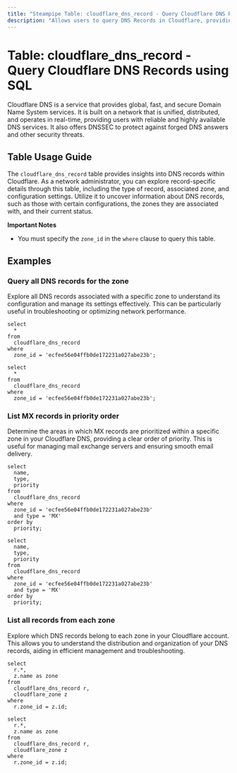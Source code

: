 ```yaml
---
title: "Steampipe Table: cloudflare_dns_record - Query Cloudflare DNS Records using SQL"
description: "Allows users to query DNS Records in Cloudflare, providing insights into the configuration details, zone information, and other metadata associated with each DNS record."
---
```


# Table: cloudflare_dns_record - Query Cloudflare DNS Records using SQL

Cloudflare DNS is a service that provides global, fast, and secure Domain Name System services. It is built on a network that is unified, distributed, and operates in real-time, providing users with reliable and highly available DNS services. It also offers DNSSEC to protect against forged DNS answers and other security threats.

## Table Usage Guide

The `cloudflare_dns_record` table provides insights into DNS records within Cloudflare. As a network administrator, you can explore record-specific details through this table, including the type of record, associated zone, and configuration settings. Utilize it to uncover information about DNS records, such as those with certain configurations, the zones they are associated with, and their current status.

**Important Notes**
- You must specify the `zone_id` in the `where` clause to query this table.

## Examples

### Query all DNS records for the zone
Explore all DNS records associated with a specific zone to understand its configuration and manage its settings effectively. This can be particularly useful in troubleshooting or optimizing network performance.

```sql+postgres
select
  *
from
  cloudflare_dns_record
where
  zone_id = 'ecfee56e04ffb0de172231a027abe23b';
```

```sql+sqlite
select
  *
from
  cloudflare_dns_record
where
  zone_id = 'ecfee56e04ffb0de172231a027abe23b';
```

### List MX records in priority order
Determine the areas in which MX records are prioritized within a specific zone in your Cloudflare DNS, providing a clear order of priority. This is useful for managing mail exchange servers and ensuring smooth email delivery.

```sql+postgres
select
  name,
  type,
  priority
from
  cloudflare_dns_record
where
  zone_id = 'ecfee56e04ffb0de172231a027abe23b'
  and type = 'MX'
order by
  priority;
```

```sql+sqlite
select
  name,
  type,
  priority
from
  cloudflare_dns_record
where
  zone_id = 'ecfee56e04ffb0de172231a027abe23b'
  and type = 'MX'
order by
  priority;
```

### List all records from each zone
Explore which DNS records belong to each zone in your Cloudflare account. This allows you to understand the distribution and organization of your DNS records, aiding in efficient management and troubleshooting.

```sql+postgres
select
  r.*,
  z.name as zone
from
  cloudflare_dns_record r,
  cloudflare_zone z
where
  r.zone_id = z.id;
```

```sql+sqlite
select
  r.*,
  z.name as zone
from
  cloudflare_dns_record r,
  cloudflare_zone z
where
  r.zone_id = z.id;
```